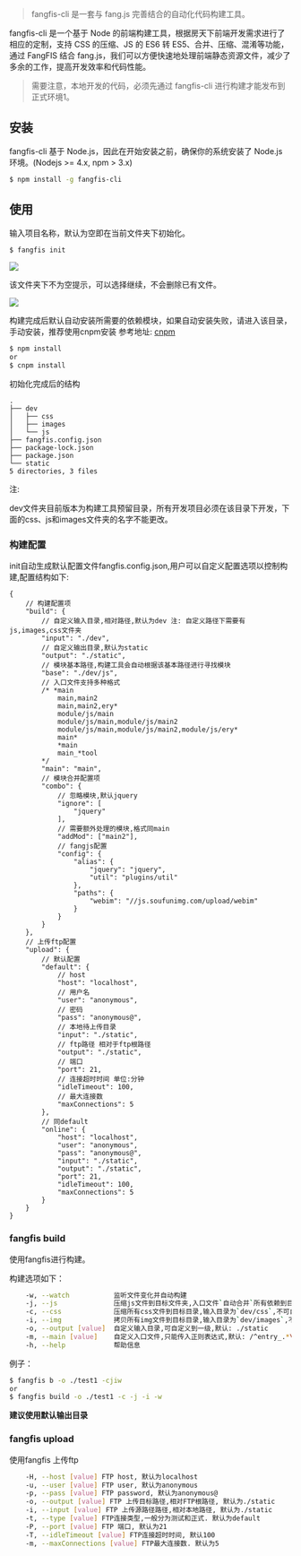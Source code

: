 > fangfis-cli 是一套与 fang.js 完善结合的自动化代码构建工具。

fangfis-cli 是一个基于 Node 的前端构建工具，根据房天下前端开发需求进行了相应的定制，支持 CSS 的压缩、JS 的 ES6 转 ES5、合并、压缩、混淆等功能，通过 FangFIS 结合 fang.js，我们可以方便快速地处理前端静态资源文件，减少了多余的工作，提高开发效率和代码性能。

> 需要注意，本地开发的代码，必须先通过 fangfis-cli 进行构建才能发布到正式环境1。

## 安装

fangfis-cli 基于 Node.js，因此在开始安装之前，确保你的系统安装了 Node.js 环境。(Nodejs >= 4.x, npm > 3.x)

```bash
$ npm install -g fangfis-cli
```

## 使用

输入项目名称，默认为空即在当前文件夹下初始化。
```bash
$ fangfis init
```

![](https://ws3.sinaimg.cn/large/006tNc79ly1fhv65yfla1j307f012dfm.jpg)

该文件夹下不为空提示，可以选择继续，不会删除已有文件。

![](https://ws4.sinaimg.cn/large/006tKfTcly1fj9k1qnrm6j30o007gmxj.jpg)

构建完成后默认自动安装所需要的依赖模块，如果自动安装失败，请进入该目录，手动安装，推荐使用cnpm安装 参考地址: [cnpm](https://npm.taobao.org/)

```bash
$ npm install
or
$ cnpm install
```

初始化完成后的结构


```
.
├── dev
│   ├── css
│   ├── images
│   └── js
├── fangfis.config.json
├── package-lock.json
├── package.json
└── static
5 directories, 3 files
```
注:

dev文件夹目前版本为构建工具预留目录，所有开发项目必须在该目录下开发，下面的css、js和images文件夹的名字不能更改。

### 构建配置

init自动生成默认配置文件fangfis.config.json,用户可以自定义配置选项以控制构建,配置结构如下:

```
{
    // 构建配置项
    "build": {
        // 自定义输入目录,相对路径,默认为dev 注: 自定义路径下需要有js,images,css文件夹
        "input": "./dev",
        // 自定义输出目录,默认为static
        "output": "./static",
        // 模块基本路径,构建工具会自动根据该基本路径进行寻找模块
        "base": "./dev/js",
        // 入口文件支持多种格式
        /* *main
            main,main2
            main,main2,ery*
            module/js/main
            module/js/main,module/js/main2
            module/js/main,module/js/main2,module/js/ery*
            main*
            *main
            main_*tool
        */
        "main": "main",
        // 模块合并配置项
        "combo": {
            // 忽略模块,默认jquery
            "ignore": [
                "jquery"
            ],
            // 需要额外处理的模块,格式同main
            "addMod": ["main2"],
            // fangjs配置
            "config": {
                "alias": {
                    "jquery": "jquery",
                    "util": "plugins/util"
                },
                "paths": {
                    "webim": "//js.soufunimg.com/upload/webim"
                }
            }
        }
    },
    // 上传ftp配置
    "upload": {
        // 默认配置
        "default": {
            // host
            "host": "localhost",
            // 用户名
            "user": "anonymous",
            // 密码
            "pass": "anonymous@",
            // 本地待上传目录
            "input": "./static",
            // ftp路径 相对于ftp根路径
            "output": "./static",
            // 端口
            "port": 21,
            // 连接超时时间 单位:分钟
            "idleTimeout": 100,
            // 最大连接数
            "maxConnections": 5
        },
        // 同default
        "online": {
            "host": "localhost",
            "user": "anonymous",
            "pass": "anonymous@",
            "input": "./static",
            "output": "./static",
            "port": 21,
            "idleTimeout": 100,
            "maxConnections": 5
        }
    }
}
```

### fangfis build

使用fangfis进行构建。

构建选项如下：

```bash
    -w, --watch           监听文件变化并自动构建
    -j, --js              压缩js文件到目标文件夹,入口文件`自动合并`所有依赖到目标文件夹,默认: static/js
    -c, --css             压缩所有css文件到目标目录,输入目录为`dev/css`,不可自定义,输出目录可自定义,默认: static/css
    -i, --img             拷贝所有img文件到目标目录,输入目录为`dev/images`,不可自定义,输出目录可自定义,默认: static/imgages
    -o, --output [value]  自定义输入目录,可自定义到一级,默认: ./static
    -m, --main [value]    自定义入口文件,只能传入正则表达式,默认: /^entry_.*\.js$/i
    -h, --help            帮助信息
```

例子：

```bash
$ fangfis b -o ./test1 -cjiw
or
$ fangfis build -o ./test1 -c -j -i -w
```

**建议使用默认输出目录**

### fangfis upload

使用fangfis 上传ftp

```bash
    -H, --host [value] FTP host, 默认为localhost
    -u, --user [value] FTP user, 默认为anonymous
    -p, --pass [value] FTP password, 默认为anonymous@
    -o, --output [value] FTP 上传目标路径,相对FTP根路径, 默认为./static
    -i, --input [value] FTP 上传源路径路径,相对本地路径, 默认为./static
    -t, --type [value] FTP连接类型,一般分为测试和正式. 默认为default
    -P, --port [value] FTP 端口, 默认为21
    -T, --idleTimeout [value] FTP连接超时时间, 默认100
    -m, --maxConnections [value] FTP最大连接数. 默认为5
```
